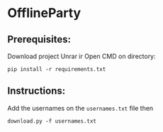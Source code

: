 

# OfflineParty

## Prerequisites:
Download project
Unrar ir
Open CMD on directory:

    pip install -r requirements.txt

## Instructions: 

Add the usernames on the `usernames.txt` file
then

    download.py -f usernames.txt

